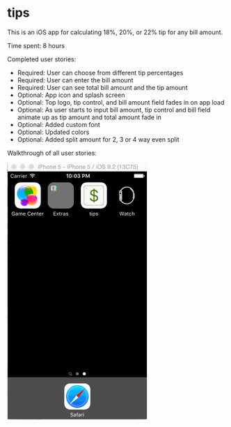 # tips

This is an iOS app for calculating 18%, 20%, or 22% tip for any bill amount.

Time spent: 8 hours

Completed user stories:
- Required: User can choose from different tip percentages
- Required: User can enter the bill amount
- Required: User can see  total bill amount and the tip amount
- Optional: App icon and splash screen
- Optional: Top logo, tip control, and bill amount field fades in on app load
- Optional: As user starts to input bill amount, tip control and bill field animate up as tip amount and total amount fade in
- Optional: Added custom font
- Optional: Updated colors
- Optional: Added split amount for 2, 3 or 4 way even split

Walkthrough of all user stories:

![Demmo](https://github.com/inajnaa/tips/blob/master/Demo.gif)
